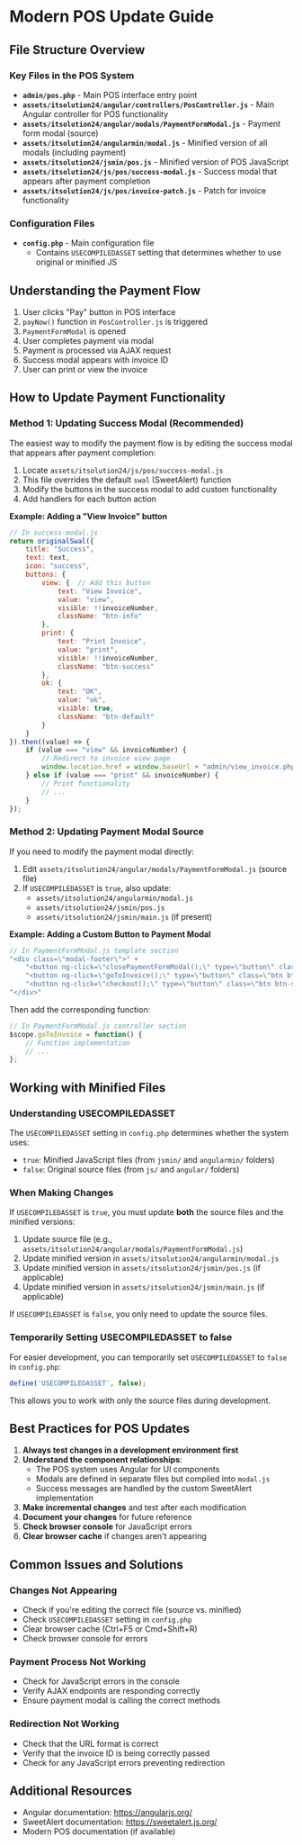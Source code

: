 # Modern POS Update Guide

## File Structure Overview

### Key Files in the POS System

- **`admin/pos.php`** - Main POS interface entry point
- **`assets/itsolution24/angular/controllers/PosController.js`** - Main Angular controller for POS functionality
- **`assets/itsolution24/angular/modals/PaymentFormModal.js`** - Payment form modal (source)
- **`assets/itsolution24/angularmin/modal.js`** - Minified version of all modals (including payment)
- **`assets/itsolution24/jsmin/pos.js`** - Minified version of POS JavaScript
- **`assets/itsolution24/js/pos/success-modal.js`** - Success modal that appears after payment completion
- **`assets/itsolution24/js/pos/invoice-patch.js`** - Patch for invoice functionality

### Configuration Files

- **`config.php`** - Main configuration file
  - Contains `USECOMPILEDASSET` setting that determines whether to use original or minified JS

## Understanding the Payment Flow

1. User clicks "Pay" button in POS interface
2. `payNow()` function in `PosController.js` is triggered
3. `PaymentFormModal` is opened
4. User completes payment via modal
5. Payment is processed via AJAX request
6. Success modal appears with invoice ID
7. User can print or view the invoice

## How to Update Payment Functionality

### Method 1: Updating Success Modal (Recommended)

The easiest way to modify the payment flow is by editing the success modal that appears after payment completion:

1. Locate `assets/itsolution24/js/pos/success-modal.js`
2. This file overrides the default `swal` (SweetAlert) function
3. Modify the buttons in the success modal to add custom functionality
4. Add handlers for each button action

**Example: Adding a "View Invoice" button**

```javascript
// In success-modal.js
return originalSwal({
    title: "Success",
    text: text,
    icon: "success",
    buttons: {
        view: {  // Add this button
            text: "View Invoice",
            value: "view",
            visible: !!invoiceNumber,
            className: "btn-info"
        },
        print: {
            text: "Print Invoice",
            value: "print",
            visible: !!invoiceNumber,
            className: "btn-success"
        },
        ok: {
            text: "OK",
            value: "ok",
            visible: true,
            className: "btn-default"
        }
    }
}).then((value) => {
    if (value === "view" && invoiceNumber) {
        // Redirect to invoice view page
        window.location.href = window.baseUrl + "admin/view_invoice.php?invoice_id=" + invoiceNumber;
    } else if (value === "print" && invoiceNumber) {
        // Print functionality
        // ...
    }
});
```

### Method 2: Updating Payment Modal Source

If you need to modify the payment modal directly:

1. Edit `assets/itsolution24/angular/modals/PaymentFormModal.js` (source file)
2. If `USECOMPILEDASSET` is `true`, also update:
   - `assets/itsolution24/angularmin/modal.js`
   - `assets/itsolution24/jsmin/pos.js`
   - `assets/itsolution24/jsmin/main.js` (if present)

**Example: Adding a Custom Button to Payment Modal**

```javascript
// In PaymentFormModal.js template section
"<div class=\"modal-footer\">" +
    "<button ng-click=\"closePaymentFormModal();\" type=\"button\" class=\"btn btn-danger radius-50\"><i class=\"fa fa-fw fa-close\"></i> Close</button>" +
    "<button ng-click=\"goToInvoice();\" type=\"button\" class=\"btn btn-info radius-50\"><i class=\"fa fa-fw fa-file-text\"></i> Go to Invoice</button>" +
    "<button ng-click=\"checkout();\" type=\"button\" class=\"btn btn-success radius-50\"><i class=\"fa fa-fw fa-money\"></i> Checkout &rarr;</button>" +
"</div>"
```

Then add the corresponding function:

```javascript
// In PaymentFormModal.js controller section
$scope.goToInvoice = function() {
    // Function implementation
    // ...
};
```

## Working with Minified Files

### Understanding USECOMPILEDASSET

The `USECOMPILEDASSET` setting in `config.php` determines whether the system uses:

- `true`: Minified JavaScript files (from `jsmin/` and `angularmin/` folders)
- `false`: Original source files (from `js/` and `angular/` folders)

### When Making Changes

If `USECOMPILEDASSET` is `true`, you must update **both** the source files and the minified versions:

1. Update source file (e.g., `assets/itsolution24/angular/modals/PaymentFormModal.js`)
2. Update minified version in `assets/itsolution24/angularmin/modal.js`
3. Update minified version in `assets/itsolution24/jsmin/pos.js` (if applicable)
4. Update minified version in `assets/itsolution24/jsmin/main.js` (if applicable)

If `USECOMPILEDASSET` is `false`, you only need to update the source files.

### Temporarily Setting USECOMPILEDASSET to false

For easier development, you can temporarily set `USECOMPILEDASSET` to `false` in `config.php`:

```php
define('USECOMPILEDASSET', false);
```

This allows you to work with only the source files during development.

## Best Practices for POS Updates

1. **Always test changes in a development environment first**
2. **Understand the component relationships**:
   - The POS system uses Angular for UI components
   - Modals are defined in separate files but compiled into `modal.js`
   - Success messages are handled by the custom SweetAlert implementation
3. **Make incremental changes** and test after each modification
4. **Document your changes** for future reference
5. **Check browser console** for JavaScript errors
6. **Clear browser cache** if changes aren't appearing

## Common Issues and Solutions

### Changes Not Appearing

- Check if you're editing the correct file (source vs. minified)
- Check `USECOMPILEDASSET` setting in `config.php`
- Clear browser cache (Ctrl+F5 or Cmd+Shift+R)
- Check browser console for errors

### Payment Process Not Working

- Check for JavaScript errors in the console
- Verify AJAX endpoints are responding correctly
- Ensure payment modal is calling the correct methods

### Redirection Not Working

- Check that the URL format is correct
- Verify that the invoice ID is being correctly passed
- Check for any JavaScript errors preventing redirection

## Additional Resources

- Angular documentation: https://angularjs.org/
- SweetAlert documentation: https://sweetalert.js.org/
- Modern POS documentation (if available) 